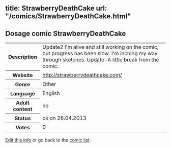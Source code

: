 title: StrawberryDeathCake
url: "/comics/StrawberryDeathCake.html"
---
Dosage comic StrawberryDeathCake
-----------------------------------------

<p id="msg"></p>
<script type="text/javascript">
if (window.location.search === '?edit_info_mail=sent_ok') {
  var elem = document.getElementById("msg");
  elem.innerHTML = 'Edited information sucessfully sent.';
  elem.className = 'ok';
}
</script>
<table class="comicinfo">
<tr>
<th>Description</th><td>Update2 I'm alive and still working on the comic, but progress has been slow. I'm inching my way through sketches. Update-A little break from the comic.</td>
</tr>
<tr>
<th>Website</th><td><a href="http://strawberrydeathcake.com/">http://strawberrydeathcake.com/</a></td>
</tr>
<tr>
<th>Genre</th><td>Other</td>
</tr>
<tr>
<th>Language</th><td>English</td>
</tr>
<tr>
<th>Adult content</th><td>no</td>
</tr>
<tr>
<th>Status</th><td>ok on 26.04.2013</td>
</tr>
<tr>
<th>Votes</th><td>0</td>
</tr>
</table>

[Edit this info](StrawberryDeathCake_edit.html) or go back to the [comic list](../comic-index.html).
